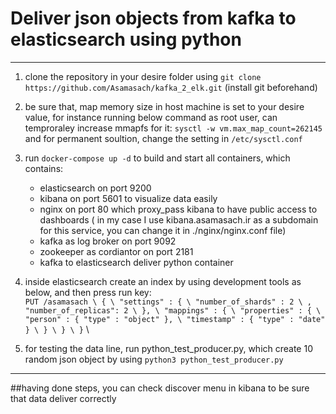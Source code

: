 # Deliver json objects from kafka to elasticsearch using python
---
1. clone the repository in your desire folder using `git clone https://github.com/Asamasach/kafka_2_elk.git` (install git beforehand)

2. be sure that, map memory size in host machine is set to your desire value, for instance running below command as root user, can temproraley increase mmapfs for it: `sysctl -w vm.max_map_count=262145`
and for permanent soultion, change the setting in `/etc/sysctl.conf`

3. run `docker-compose up -d` to build and start all containers, which contains:
    - elasticsearch on port 9200
    - kibana on port 5601 to visualize data easily
    - nginx on port 80 which proxy_pass kibana to have public access to dashboards ( in my case I use kibana.asamasach.ir as a subdomain for this service, you can change it in ./nginx/nginx.conf file)
    - kafka as log broker on port 9092
    - zookeeper as cordiantor on port 2181
    - kafka to elasticsearch deliver python container
    
4. inside elasticsearch create an index by using development tools as below, and then press run key: \
`PUT /asamasach \
{ \
    "settings" : { \
        "number_of_shards" : 2 \
        , "number_of_replicas": 2 \
    }, \
    "mappings" : { \
        "properties" : { \
            "person" : { "type" : "object" }, \
            "timestamp" : { "type" : "date" } \
        } \
    } \
}` \

5. for testing the data line, run python_test_producer.py, which create 10 random json object by using `python3 python_test_producer.py`

----
##having done steps, you can check discover menu in kibana to be sure that data deliver correctly 
